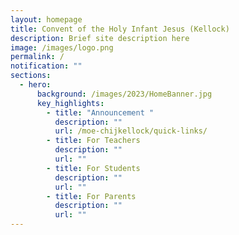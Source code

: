 ```yaml
---
layout: homepage
title: Convent of the Holy Infant Jesus (Kellock)
description: Brief site description here
image: /images/logo.png
permalink: /
notification: ""
sections:
  - hero:
      background: /images/2023/HomeBanner.jpg
      key_highlights:
        - title: "Announcement "
          description: ""
          url: /moe-chijkellock/quick-links/
        - title: For Teachers
          description: ""
          url: ""
        - title: For Students
          description: ""
          url: ""
        - title: For Parents
          description: ""
          url: ""
---
```

